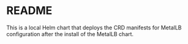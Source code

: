 # README
This is a local Helm chart that deploys the CRD manifests for MetalLB configuration after the install of the MetalLB chart.
